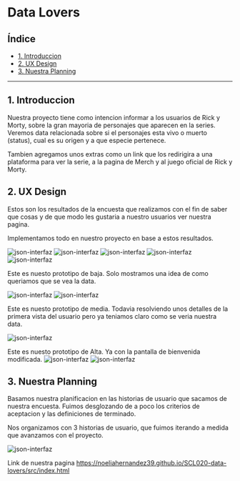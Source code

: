 # Data Lovers

## Índice

* [1. Introduccion](#1-introduccion)
* [2. UX Design](#2-ux-design)
* [3. Nuestra Planning](#3-nuestra-planning)


***

## 1. Introduccion
Nuestra proyecto tiene como intencion informar a los usuarios de Rick y Morty, sobre la gran mayoria de personajes que aparecen en la series. 
Veremos data relacionada sobre si el personajes esta vivo o muerto (status), cual es su origen y a que especie pertenece.

Tambien agregamos unos extras como un link que los redirigira a una plataforma para ver la serie, a la pagina de Merch y al juego oficial de Rick y Morty. 

## 2. UX Design
Estos son los resultados de la encuesta que realizamos con el fin de saber que cosas y de que modo les gustaria a nuestro usuarios ver nuestra pagina.

Implementamos todo en nuestro proyecto en base a estos resultados. 

![json-interfaz](imgReadme/showInfo.png)
![json-interfaz](imgReadme/typesOfFilter.png)
![json-interfaz](imgReadme/filtercharacter.png)
![json-interfaz](imgReadme/showcharacter.png)
![json-interfaz](imgReadme/extras.png)

Este es nuesto prototipo de baja. Solo mostramos una idea de como queriamos que se vea la data.

![json-interfaz](imgReadme/protBaja.png)
![json-interfaz](imgReadme/protbaja1.png)


Este es nuesto prototipo de media. Todavia resolviendo unos detalles de la primera vista del usuario pero ya teniamos claro como se veria nuestra data.

![json-interfaz](imgReadme/figmaPrototype.png)


Este es nuesto prototipo de Alta. Ya con la pantalla de bienvenida modificada.
![json-interfaz](imgReadme/protAlta.png)
![json-interfaz](imgReadme/protoalta.png)
## 3. Nuestra Planning
Basamos nuestra planificacion en las historias de usuario que sacamos de nuestra encuesta. Fuimos desglozando de a poco los criterios de aceptacion y las definiciones de terminado. 

Nos organizamos con 3 historias de usuario, que fuimos iterando a medida que avanzamos con el proyecto. 

![json-interfaz](imgReadme/planning.png)

Link de nuestra pagina https://noeliahernandez39.github.io/SCL020-data-lovers/src/index.html


